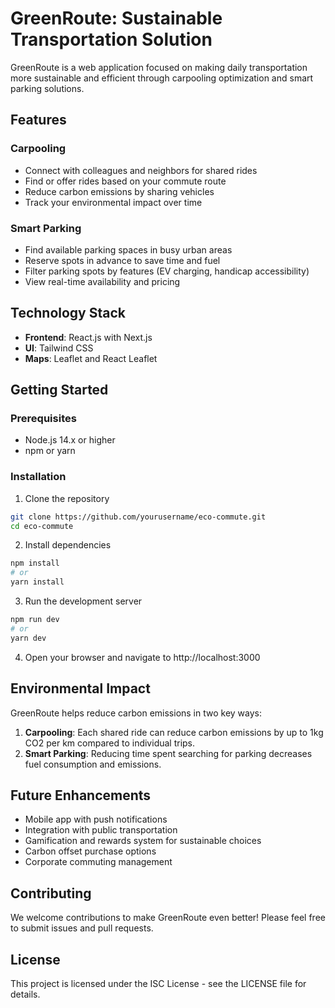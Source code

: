 # GreenRoute: Sustainable Transportation Solution

GreenRoute is a web application focused on making daily transportation more sustainable and efficient through carpooling optimization and smart parking solutions.

## Features

### Carpooling
- Connect with colleagues and neighbors for shared rides
- Find or offer rides based on your commute route
- Reduce carbon emissions by sharing vehicles
- Track your environmental impact over time

### Smart Parking
- Find available parking spaces in busy urban areas
- Reserve spots in advance to save time and fuel
- Filter parking spots by features (EV charging, handicap accessibility)
- View real-time availability and pricing

## Technology Stack

- **Frontend**: React.js with Next.js
- **UI**: Tailwind CSS
- **Maps**: Leaflet and React Leaflet

## Getting Started

### Prerequisites
- Node.js 14.x or higher
- npm or yarn

### Installation

1. Clone the repository
```bash
git clone https://github.com/yourusername/eco-commute.git
cd eco-commute
```

2. Install dependencies
```bash
npm install
# or
yarn install
```

3. Run the development server
```bash
npm run dev
# or
yarn dev
```

4. Open your browser and navigate to http://localhost:3000

## Environmental Impact

GreenRoute helps reduce carbon emissions in two key ways:

1. **Carpooling**: Each shared ride can reduce carbon emissions by up to 1kg CO2 per km compared to individual trips.
2. **Smart Parking**: Reducing time spent searching for parking decreases fuel consumption and emissions.

## Future Enhancements

- Mobile app with push notifications
- Integration with public transportation
- Gamification and rewards system for sustainable choices
- Carbon offset purchase options
- Corporate commuting management

## Contributing

We welcome contributions to make GreenRoute even better! Please feel free to submit issues and pull requests.

## License

This project is licensed under the ISC License - see the LICENSE file for details.
